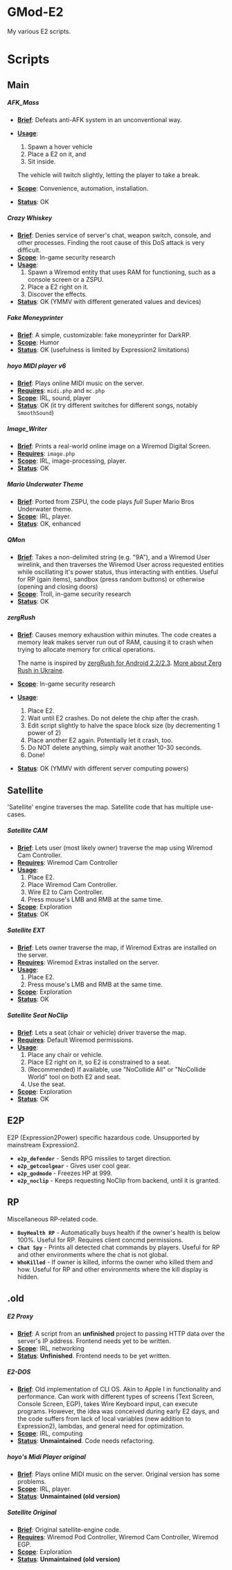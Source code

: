 # GMod-E2
My various E2 scripts.

# Scripts
## Main
##### AFK_Mass

* <ins>**Brief**</ins>: Defeats anti-AFK system in an unconventional way. 
* <ins>**Usage**</ins>:
	1. Spawn a hover vehicle
	2. Place a E2 on it, and
	3. Sit inside. 

	The vehicle will twitch slightly, letting the player to take a break.
* <ins>**Scope**</ins>: Convenience, automation, installation.
* <ins>**Status**</ins>: OK 

##### Crazy Whiskey
* <ins>**Brief**</ins>: Denies service of server's chat, weapon switch, console, and other processes.  Finding the root cause of this DoS attack is very difficult.
* <ins>**Scope**</ins>: In-game security research
* <ins>**Usage**</ins>:
	1. Spawn a Wiremod entity that uses RAM for functioning, such as a console screen or a ZSPU.
	2. Place a E2 right on it.
	3. Discover the effects.
* <ins>**Status**</ins>: OK (YMMV with different generated values and devices)

##### Fake Moneyprinter
* <ins>**Brief**</ins>: A simple, customizable: fake moneyprinter for DarkRP.
* <ins>**Scope**</ins>: Humor
* <ins>**Status**</ins>: OK (usefulness is limited by Expression2 limitations)

##### hoyo MIDI player v6
* <ins>**Brief**</ins>: Plays online MIDI music on the server. 
* <ins>**Requires**</ins>: `midi.php` and `mc.php`
* <ins>**Scope**</ins>: IRL, sound, player
* <ins>**Status**</ins>: OK (it try different switches for different songs, notably `SmoothSound`)

##### Image_Writer
* <ins>**Brief**</ins>: Prints a real-world online image on a Wiremod Digital Screen. 
* <ins>**Requires**</ins>: `image.php`
* <ins>**Scope**</ins>: IRL, image-processing, player.
* <ins>**Status**</ins>: OK 

##### Mario Underwater Theme
* <ins>**Brief**</ins>: Ported from ZSPU, the code plays *full* Super Mario Bros Underwater theme.
* <ins>**Scope**</ins>: IRL, player.
* <ins>**Status**</ins>: OK, enhanced

##### QMon
* <ins>**Brief**</ins>: Takes a non-delimited string (e.g. "9A"), and a Wiremod User wirelink, and then traverses the Wiremod User across requested entities while oscillating it's power status, thus interacting with entities. Useful for RP (gain items), sandbox (press random buttons) or otherwise (opening and closing doors)
* <ins>**Scope**</ins>: Troll, in-game security research
* <ins>**Status**</ins>: OK

##### zergRush
* <ins>**Brief**</ins>: Causes memory exhaustion within minutes. The code creates a memory leak makes server run out of RAM, causing it to crash when trying to allocate memory for critical operations. 

	The name is inspired by [zergRush for Android 2.2/2.3](https://github.com/revolutionary/zergRush/blob/master/zergRush.c). [More about Zerg Rush in Ukraine](https://www.vice.com/en/article/5dgv7q/advisor-to-ukraines-president-says-russia-is-preparing-a-zerg-rush).
* <ins>**Scope**</ins>: In-game security research
* <ins>**Usage**</ins>:
	1. Place E2.
	2. Wait until E2 crashes. Do not delete the chip after the crash.
	3. Edit script slightly to halve the space block size (by decrementing 1 power of 2)
	4. Place another E2 again. Potentially let it crash, too.
	5. Do NOT delete anything, simply wait another 10-30 seconds.
	6. Done!
* <ins>**Status**</ins>: OK (YMMV with different server computing powers)

## Satellite
'Satellite' engine traverses the map. Satellite code that has multiple use-cases.
##### Satellite CAM
* <ins>**Brief**</ins>: Lets user (most likely owner) traverse the map using Wiremod Cam Controller.
* <ins>**Requires**</ins>: Wiremod Cam Controller
* <ins>**Usage**</ins>:
	1. Place E2.
	2. Place Wiremod Cam Controller.
	3. Wire E2 to Cam Controller.
	4. Press mouse's LMB and RMB at the same time.
* <ins>**Scope**</ins>: Exploration
* <ins>**Status**</ins>: OK

##### Satellite EXT
* <ins>**Brief**</ins>: Lets owner traverse the map, if Wiremod Extras are installed on the server.
* <ins>**Requires**</ins>: Wiremod Extras installed on the server.
* <ins>**Usage**</ins>:
	1. Place E2.
	2. Press mouse's LMB and RMB at the same time.
* <ins>**Scope**</ins>: Exploration
* <ins>**Status**</ins>: OK

##### Satellite Seat NoClip
* <ins>**Brief**</ins>: Lets a seat (chair or vehicle) driver traverse the map.
* <ins>**Requires**</ins>: Default Wiremod permissions.
* <ins>**Usage**</ins>:
	1. Place any chair or vehicle.
	2. Place E2 right on it, so E2 is constrained to a seat.
	3. (Recommended) If available, use "NoCollide All" or "NoCollide World" tool on both E2 and seat.
	4. Use the seat.
* <ins>**Scope**</ins>: Exploration
* <ins>**Status**</ins>: OK

## E2P 
E2P (Expression2Power) specific hazardous code. Unsupported by mainstream Expression2.
* **`e2p_defender`** - Sends RPG missiles to target direction.
* **`e2p_getcoolgear`** - Gives user cool gear.
* **`e2p_godmode`** - Freezes HP at 999.
* **`e2p_noclip`** - Keeps requesting NoClip from backend, until it is granted.

## RP
Miscellaneous RP-related code.
* **`BuyHealth RP`** - Automatically buys health if the owner's health is below 100%. Useful for RP. Requires client concmd permissions.
* **`Chat Spy`** - Prints all detected chat commands by players. Useful for RP and other environments where the chat is not global.
* **`WhoKilled`** - If owner is killed, informs the owner who killed them and how. Useful for RP and other environments where the kill display is hidden.

## .old
##### E2 Proxy
* <ins>**Brief**</ins>: A script from an **unfinished** project to passing HTTP data over the server's IP address. Frontend needs yet to be written.
* <ins>**Scope**</ins>: IRL, networking
* <ins>**Status**</ins>: **Unfinished**. Frontend needs to be yet written.

##### E2-DOS
* <ins>**Brief**</ins>: Old implementation of CLI OS. Akin to Apple I in functionality and performance. Can work with different types of screens (Text Screen, Console Screen, EGP), takes Wire Keyboard input, can execute programs. However, the idea was conceived during early E2 days, and the code suffers from lack of local variables (new addition to Expression2), lambdas, and general need for optimization.
* <ins>**Scope**</ins>: IRL, computing
* <ins>**Status**</ins>: **Unmaintained**. Code needs refactoring.

##### hoyo's Midi Player original
* <ins>**Brief**</ins>: Plays online MIDI music on the server. Original version has some problems.
* <ins>**Scope**</ins>: IRL, player.
* <ins>**Status**</ins>: **Unmaintained (old version)**

##### Satellite Original
* <ins>**Brief**</ins>: Original satellite-engine code.
* <ins>**Requires**</ins>: Wiremod Pod Controller, Wiremod Cam Controller, Wiremod EGP.
* <ins>**Scope**</ins>: Exploration
* <ins>**Status**</ins>: **Unmaintained (old version)**
